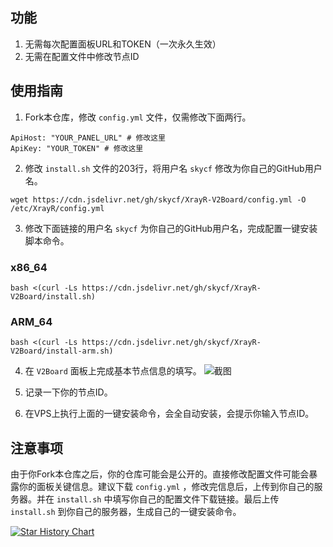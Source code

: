 ## 功能
1. 无需每次配置面板URL和TOKEN（一次永久生效）
2. 无需在配置文件中修改节点ID

## 使用指南
1. Fork本仓库，修改 `config.yml` 文件，仅需修改下面两行。
```shell
ApiHost: "YOUR_PANEL_URL" # 修改这里
ApiKey: "YOUR_TOKEN" # 修改这里
```


2. 修改 `install.sh` 文件的203行，将用户名 `skycf` 修改为你自己的GitHub用户名。
```
wget https://cdn.jsdelivr.net/gh/skycf/XrayR-V2Board/config.yml -O /etc/XrayR/config.yml
```

3. 修改下面链接的用户名 `skycf` 为你自己的GitHub用户名，完成配置一键安装脚本命令。
### x86_64
```
bash <(curl -Ls https://cdn.jsdelivr.net/gh/skycf/XrayR-V2Board/install.sh)
```
### ARM_64
```
bash <(curl -Ls https://cdn.jsdelivr.net/gh/skycf/XrayR-V2Board/install-arm.sh)
```

4. 在 `V2Board` 面板上完成基本节点信息的填写。
![截图](https://files.xiami.com/cpp/07d8ec1a38a5462c3afbfac41413b8af/1622434730321.png)

5. 记录一下你的节点ID。

6. 在VPS上执行上面的一键安装命令，会全自动安装，会提示你输入节点ID。

## 注意事项
由于你Fork本仓库之后，你的仓库可能会是公开的。直接修改配置文件可能会暴露你的面板关键信息。建议下载 `config.yml` ，修改完信息后，上传到你自己的服务器。并在 `install.sh` 中填写你自己的配置文件下载链接。最后上传 `install.sh` 到你自己的服务器，生成自己的一键安装命令。

[![Star History Chart](https://api.star-history.com/svg?repos=missuo/XrayR-V2Board&type=Date)](https://star-history.com/#fanux/missuo/XrayR-V2Board)

